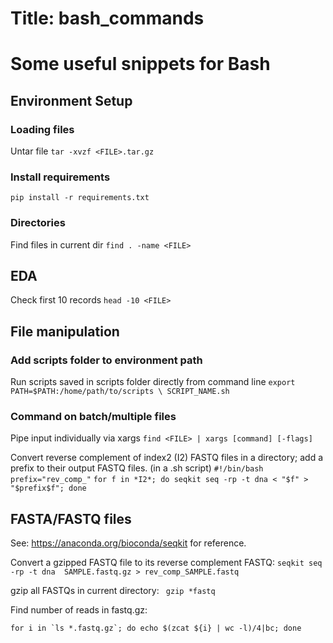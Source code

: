 # Title: bash_commands

# Some useful snippets for Bash

## Environment Setup
### Loading files
  Untar file
  `tar -xvzf <FILE>.tar.gz`

### Install requirements
  `pip install -r requirements.txt`

### Directories
  Find files in current dir
  `find . -name <FILE>`

## EDA
  Check first 10 records
  `head -10 <FILE>`

## File manipulation

### Add scripts folder to environment path
  Run scripts saved in scripts folder directly from command line
  `export PATH=$PATH:/home/path/to/scripts \
   SCRIPT_NAME.sh`

### Command on batch/multiple files
  Pipe input individually via xargs
  `find <FILE> | xargs [command] [-flags]`
  
  Convert reverse complement of index2 (I2) FASTQ files in a directory; add a prefix to their output FASTQ files.
  (in a .sh script)
  `#!/bin/bash`
  `prefix="rev_comp_"`
  `for f in *I2*; do seqkit seq -rp -t dna < "$f" > "$prefix$f"; done`
  
  
## FASTA/FASTQ files
  See: https://anaconda.org/bioconda/seqkit for reference.
  
  Convert a gzipped FASTQ file to its reverse complement FASTQ:
  `
  seqkit seq -rp -t dna  SAMPLE.fastq.gz > rev_comp_SAMPLE.fastq  
  `
  
  gzip all FASTQs in current directory:
  ` 
  gzip *fastq
  `
  
  Find number of reads in fastq.gz:
  
  ``for i in `ls *.fastq.gz`; do echo $(zcat ${i} | wc -l)/4|bc; done``



